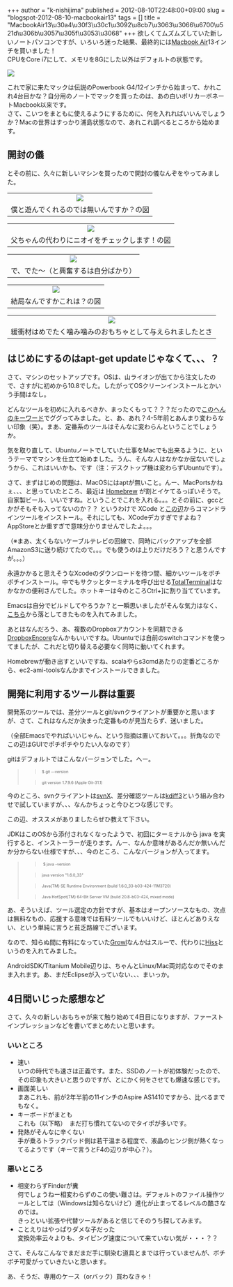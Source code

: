 +++
author = "k-nishijima"
published = 2012-08-10T22:48:00+09:00
slug = "blogspot-2012-08-10-macbookair13"
tags = []
title = "MacbookAir13\u30a4\u30f3\u30c1\u3092\u8cb7\u3063\u3066\u6700\u521d\u306b\u3057\u305f\u3053\u3068"
+++
欲しくてムズムズしていた新しいノートパソコンですが、いろいろ迷った結果、最終的には[Macbook
Air](http://www.amazon.co.jp/mn/search/?_encoding=UTF8&camp=1207&creative=8415&linkCode=shr&tag=westisland-22&field-brandtextbin=%E3%82%A2%E3%83%83%E3%83%97%E3%83%AB&field-title=Macbook%20Air&node=2188762051&pf_rd_i=13447861&pf_rd_m=AN1VRQENFRJN5&pf_rd_p=97498269&pf_rd_r=0P7H8CN7G6WGTVXX450E&pf_rd_s=browse&pf_rd_t=101)13インチを買いました！  
CPUをCore i7にして、メモリを8Gにした以外はデフォルトの状態です。  

[![](/images/blogspot/thumbnails/blogspot-2012-08-10-macbookair13-2012-08-07+10.10.17.jpg)](/images/blogspot/blogspot-2012-08-10-macbookair13-2012-08-07+10.10.17.jpg)

これで家に来たマックは伝説のPowerbook
G4/12インチから始まって、かれこれ4台目かな？自分用のノートでマックを買ったのは、あの白いポリカーボネートMacbook以来です。  
さて、こいつをまともに使えるようにするために、何を入れればいいんでしょうか？Macの世界はすっかり浦島状態なので、あれこれ調べるところから始めます。  
  
<span id="more"></span>

開封の儀
--------

とその前に、久々に新しいマシンを買ったので開封の儀なんぞをやってみました。  

  

<table>
<tbody>
<tr class="odd">
<td style="text-align: center;"><a href="/images/blogspot/blogspot-2012-08-10-macbookair13-2012-08-07+09.57.07.JPG"><img src="/images/blogspot/thumbnails/blogspot-2012-08-10-macbookair13-2012-08-07+09.57.07.JPG" /></a></td>
</tr>
<tr class="even">
<td style="text-align: center;">僕と遊んでくれるのでは無いんですか？の図</td>
</tr>
</tbody>
</table>

  

<table>
<tbody>
<tr class="odd">
<td style="text-align: center;"><a href="/images/blogspot/blogspot-2012-08-10-macbookair13-2012-08-07+09.57.44.JPG"><img src="/images/blogspot/thumbnails/blogspot-2012-08-10-macbookair13-2012-08-07+09.57.44.JPG" /></a></td>
</tr>
<tr class="even">
<td style="text-align: center;">父ちゃんの代わりにニオイをチェックします！の図</td>
</tr>
</tbody>
</table>

  

<table>
<tbody>
<tr class="odd">
<td style="text-align: center;"><a href="/images/blogspot/blogspot-2012-08-10-macbookair13-2012-08-07+09.58.00.JPG"><img src="/images/blogspot/thumbnails/blogspot-2012-08-10-macbookair13-2012-08-07+09.58.00.JPG" /></a></td>
</tr>
<tr class="even">
<td style="text-align: center;">で、でた～（と興奮するは自分ばかり）</td>
</tr>
</tbody>
</table>

<table>
<tbody>
<tr class="odd">
<td style="text-align: center;"><a href="/images/blogspot/blogspot-2012-08-10-macbookair13-2012-08-07+09.58.50.JPG"><img src="/images/blogspot/thumbnails/blogspot-2012-08-10-macbookair13-2012-08-07+09.58.50.JPG" /></a></td>
</tr>
<tr class="even">
<td style="text-align: center;">結局なんですかこれは？の図</td>
</tr>
</tbody>
</table>

  

<table>
<tbody>
<tr class="odd">
<td style="text-align: center;"><a href="/images/blogspot/blogspot-2012-08-10-macbookair13-2012-08-07+10.00.09.JPG"><img src="/images/blogspot/thumbnails/blogspot-2012-08-10-macbookair13-2012-08-07+10.00.09.JPG" /></a></td>
</tr>
<tr class="even">
<td style="text-align: center;">緩衝材はめでたく噛み噛みのおもちゃとして与えられましたとさ</td>
</tr>
</tbody>
</table>

  

はじめにするのはapt-get updateじゃなくて、、、？
------------------------------------------------

さて、マシンのセットアップです。OSは、山ライオンが出てから注文したので、さすがに初めから10.8でした。したがってOSクリーンインストールとかいう手間はなし。

どんなツールを初めに入れるべきか、まったくもって？？？だったので[このへんのキーワード](https://www.google.co.jp/search?q=macbook+air+%E5%88%9D%E3%82%81%E3%81%AB%E3%81%97%E3%81%9F%E3%81%93%E3%81%A8&sugexp=chrome,mod=19&sourceid=chrome&ie=UTF-8#hl=ja&sa=X&ei=fv4kUKvZE-j7mAWtiYHgAw&ved=0CGEQBSgA&q=macbook+air+%E3%81%AF%E3%81%98%E3%82%81%E3%81%AB%E3%81%97%E3%81%9F%E3%81%93%E3%81%A8&spell=1&bav=on.2,or.r_gc.r_pw.r_cp.r_qf.&fp=c298ab731c11979c&biw=1198&bih=806)でググってみました。と、あ、あれ？4-5年前とあんまり変わらない印象（笑）。まあ、定番系のツールはそんなに変わらんということでしょうか。

  

気を取り直して、Ubuntuノートでしていた仕事をMacでも出来るように、というテーマでマシンを仕立て始めました。うん、そんな人はなかなか居ないでしょうから、これはいいかも、です（注：デスクトップ機は変わらずUbuntuです）。

  

さて、まずはじめの問題は、MacOSにはaptが無いこと。んー、MacPortsかねぇ、、、と思っていたところ、最近は
[Homebrew](http://mxcl.github.com/homebrew/)
が割とイケてるっぽいそうで。自家製ビール、いいですね。ということでこれを入れる。。。とその前に、gccとかがそもそも入ってないのか？？
というわけで XCode
と[この辺](https://developer.apple.com/downloads/index.action)からコマンドラインツールをインストール。それにしても、XCodeデカすぎですよね？AppStoreとか重すぎで意味分かりませんでしたよ。。。

（※まあ、太くもないケーブルテレビの回線で、同時にバックアップを全部AmazonS3に送り続けてたので。。。でも使うのは上りだけだろう？と思うんですが。。。）

  

永遠かかると思えそうなXcodeのダウンロードを待つ間、細かいツールをボチボチインストール。中でもサクッとターミナルを呼び出せる[TotalTerminal](http://totalterminal.binaryage.com/)はなかなかの便利さんでした。ホットキーは今のところCtrl+\]に割り当てています。

Emacsは自分でビルドしてやろうか？と一瞬思いましたがそんな気力はなく、[こちら](http://emacsformacosx.com/)から落としてきたものを入れてみました。

あとはなんだろう、あ、複数のDropboxアカウントを同期できる[DropboxEncore](http://www.joyofmacs.com/software/dropboxencore/)なんかもいいですね。Ubuntuでは自前のswitchコマンドを使ってましたが、これだと切り替える必要なく同時に動いてくれます。

Homebrewが動き出すといいですね、scalaやらs3cmdあたりの定番どころから、ec2-ami-toolsなんかまでインストールできました。

  

開発に利用するツール群は重要
----------------------------

開発系のツールでは、差分ツールとgit/svnクライアントが重要かと思いますが、さて、これはなんだか決まった定番ものが見当たらず、迷いました。

（全部Emacsでやればいいじゃん、という指摘は置いておいて。。。折角なのでこの辺はGUIでポチポチやりたい人なのです）

gitはデフォルトではこんなバージョンでした。へー。

> > <span style="font-size: xx-small;">$ git --version</span>
>
> > <span style="font-size: xx-small;">git version 1.7.9.6 (Apple
> > Git-31.1)</span>

今のところ、svnクライアントは[svnX](http://code.google.com/p/svnx/)、差分確認ツールは[kdiff3](http://kdiff3.sourceforge.net/)という組み合わせで試していますが、、、なんかちょっと今ひとつな感じです。

この辺、オススメがありましたらぜひ教えて下さい。

  

JDKはこのOSから添付されなくなったようで、初回にターミナルから java
を実行すると、インストーラーが走ります。んー、なんか意味があるんだか無いんだか分からない仕様ですが、、、今のところ、こんなバージョンが入ってます。

> > <span style="font-size: xx-small;"> $ java -version</span>
>
> > <span style="font-size: xx-small;">java version "1.6.0\_33"</span>
>
> > <span style="font-size: xx-small;">Java(TM) SE Runtime Environment
> > (build 1.6.0\_33-b03-424-11M3720)</span>
>
> > <span style="font-size: xx-small;">Java HotSpot(TM) 64-Bit Server VM
> > (build 20.8-b03-424, mixed mode)</span>

  

あ、そういえば、ツール選定の方針ですが、基本はオープンソースなもの、次点は無料なもの、応援する意味では有料ツールでもいいけど、ほとんどありえない、という単純に言うと貧乏路線でございます。

なので、知らぬ間に有料になっていた[Growl](http://growl.info/)なんかはスルーで、代わりに[Hiss](http://www.lifehacker.jp/2012/08/120806growlhiss.html)というのを入れてみました。

  

AndroidSDK/Titanium
Mobile辺りは、ちゃんとLinux/Mac両対応なのでそのまま入れます。あ、まだEclipseが入っていない、、、まいっか。

  

4日間いじった感想など
---------------------

さて、久々の新しいおもちゃが来て触り始めて4日目になりますが、ファーストインプレッションなどを書いてまとめたいと思います。

### いいところ

-   速い  
    いつの時代でも速さは正義です。また、SSDのノートが初体験だったので、その印象も大きいと思うのですが、とにかく何をさせても爆速な感じです。
-   画面美しい  
    まあこれも、前が2年半前の11インチのAspire
    AS1410ですから、比べるまでもなく。
-   キーボードがまとも  
    これも（以下略）　まだ打ち慣れてないのでタイポが多いです。
-   発熱がそんなに辛くない  
    手が乗るトラックパッド側は若干温まる程度で、液晶のヒンジ側が熱くなってるようです（キーで言うとF4の辺りが中心？）。

### 悪いところ

-   相変わらずFinderが糞  
    何でしょうねー相変わらずのこの使い難さは。デフォルトのファイル操作ツールとしては（Windowsは知らないけど）進化が止まってるレベルの酷さなのでは。  
    きっといい拡張や代替ツールがあると信じてそのうち探してみます。
-   ことえりはやっぱりダメな子だった  
    変換効率云々よりも、タイピング速度について来ていない気が・・・？？

  

さて、そんなこんなでまだまだ手に馴染む道具とまでは行っていませんが、ボチボチ可愛がっていきたいと思います。

あ、そうだ、専用のケース（orバック）買わなきゃ！

